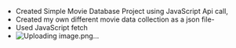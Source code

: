 - Created Simple Movie Database Project using JavaScript Api call,
- Created my own different movie data collection as a json file-
- Used JavaScript fetch
- ![Uploading image.png…]()
